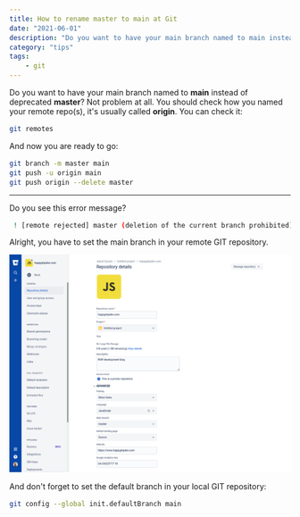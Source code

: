 ```yaml
---
title: How to rename master to main at Git
date: "2021-06-01"
description: "Do you want to have your main branch named to main instead of deprecated master? Not problem at all. Just follow these steps."
category: "tips"
tags:
    - git
---
```


Do you want to have your main branch named to <strong>main</strong> instead of deprecated <strong>master</strong>? Not problem at all. You should check how you named your remote repo(s), it's usually called <strong>origin</strong>. You can check it:

```bash
git remotes
```

And now you are ready to go:

```bash
git branch -m master main
git push -u origin main
git push origin --delete master
```

<hr>

Do you see this error message?

```bash
 ! [remote rejected] master (deletion of the current branch prohibited)
```

Alright, you have to set the main branch in your remote GIT repository.

![Bitbucket setup](./bitbucket-setup.png)

And don't forget to set the default branch in your local GIT repository:

```bash
git config --global init.defaultBranch main
```
